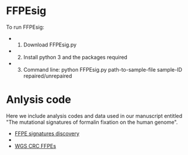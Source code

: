 # FFPEsig

To run FFPEsig:
+ 1. Download FFPEsig.py
+ 2. Install python 3 and the packages required
+ 3. Command line: python FFPEsig.py path-to-sample-file sample-ID repaired/unrepaired

# Anlysis code
Here we include analysis codes and data used in our manuscript entitled "The mutational signatures of formalin fixation on the human genome".
+ [FFPE signatures discovery](https://qingliguo.github.io/FFPEsig/FFPEsig_discovery.html)
+
+ [WGS CRC FFPEs](https://qingliguo.github.io/FFPEsig/Correcting_FFPEnoise_in_localSequencedWGSdata.html)
